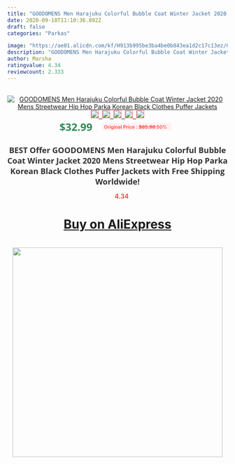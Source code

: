 ```yaml
---
title: "GOODOMENS Men Harajuku Colorful Bubble Coat Winter Jacket 2020 Mens Streetwear Hip Hop Parka Korean Black Clothes Puffer Jackets"
date: 2020-09-18T11:10:36.892Z
draft: false
categories: "Parkas"

image: "https://ae01.alicdn.com/kf/H913b995be3ba4be0b843ea1d2c17c13ez/GOODOMENS-Men-Harajuku-Colorful-Bubble-Coat-Winter-Jacket-2020-Mens-Streetwear-Hip-Hop-Parka-Korean-Black.jpg"
description: "GOODOMENS Men Harajuku Colorful Bubble Coat Winter Jacket 2020 Mens Streetwear Hip Hop Parka Korean Black Clothes Puffer Jackets"
author: Marsha
ratingvalue: 4.34
reviewcount: 2.333
---
```

<br>
<div style="text-align: center;">
<a href="https://s.click.aliexpress.com/e/_AtRnqN" target="_blank" rel="nofollow noopener noreferrer"><img alt="GOODOMENS Men Harajuku Colorful Bubble Coat Winter Jacket 2020 Mens Streetwear Hip Hop Parka Korean Black Clothes Puffer Jackets" class="magnifier-image" src="https://ae01.alicdn.com/kf/H913b995be3ba4be0b843ea1d2c17c13ez/GOODOMENS-Men-Harajuku-Colorful-Bubble-Coat-Winter-Jacket-2020-Mens-Streetwear-Hip-Hop-Parka-Korean-Black.jpg_640x640.jpg">
<br>
<img style="border:1px solid salmon" src="https://ae01.alicdn.com/kf/H913b995be3ba4be0b843ea1d2c17c13ez/GOODOMENS-Men-Harajuku-Colorful-Bubble-Coat-Winter-Jacket-2020-Mens-Streetwear-Hip-Hop-Parka-Korean-Black.jpg_120x120.jpg">&nbsp;&nbsp;<img style="border:1px solid salmon" src="https://ae01.alicdn.com/kf/Hc8fa9a72e33b4dd6aeb29ccd55d050d3g/GOODOMENS-Men-Harajuku-Colorful-Bubble-Coat-Winter-Jacket-2020-Mens-Streetwear-Hip-Hop-Parka-Korean-Black.jpg_120x120.jpg">&nbsp;&nbsp;<img style="border:1px solid salmon" src="https://ae01.alicdn.com/kf/H9abfa22dd408459081c5009055fe78bc9/GOODOMENS-Men-Harajuku-Colorful-Bubble-Coat-Winter-Jacket-2020-Mens-Streetwear-Hip-Hop-Parka-Korean-Black.jpg_120x120.jpg">&nbsp;&nbsp;<img style="border:1px solid salmon" src="https://ae01.alicdn.com/kf/H9edae907c1194a46945b7bf9c74a1d69y/GOODOMENS-Men-Harajuku-Colorful-Bubble-Coat-Winter-Jacket-2020-Mens-Streetwear-Hip-Hop-Parka-Korean-Black.jpg_120x120.jpg">&nbsp;&nbsp;<img style="border:1px solid salmon" src="https://ae01.alicdn.com/kf/H647e8ccd94a14f9a97b2e0c8e79998afX/GOODOMENS-Men-Harajuku-Colorful-Bubble-Coat-Winter-Jacket-2020-Mens-Streetwear-Hip-Hop-Parka-Korean-Black.jpg_120x120.jpg"></a></div><br0>
<div style="text-align: center;"><span style="background-color: white; border: 0px; box-sizing: border-box; color: seagreen; display: inline-block; font-family: &quot;open sans&quot; , &quot;arial&quot; , &quot;helvetica&quot; , sans-serif , &quot;heiti&quot;; font-size: 24px; font-stretch: inherit; font-weight: 700; line-height: inherit; margin: 0px 10px 0px 0px; padding: 0px; vertical-align: middle;">$32.99 </span>
<span style="background: rgb(255 , 241 , 241); border-radius: 3px; border: 0px; box-sizing: border-box; color: #ff4747; display: inline-block; font-family: inherit; font-size: 12px; font-stretch: inherit; font-style: inherit; font-variant: inherit; font-weight: 600; line-height: inherit; margin: 0px; padding: 2px 5px; transform: scale(0.9); vertical-align: middle;">Original Price : <b style="text-decoration: line-through;">$65.98 </b> 50%&nbsp;&nbsp;</span></div>
<h1 style="color: #333333; display: inline-block; font-family: &quot;open sans&quot; , &quot;arial&quot; , &quot;helvetica&quot; , sans-serif , &quot;heiti&quot;; font-size: 18px; font-stretch: inherit; font-weight: 700; text-align: center;">BEST Offer GOODOMENS Men Harajuku Colorful Bubble Coat Winter Jacket 2020 Mens Streetwear Hip Hop Parka Korean Black Clothes Puffer Jackets with Free Shipping Worldwide!</h1>
<div style="color: #ff4747; text-align: center;">
<img src="https://4.bp.blogspot.com/-M0ZcTcb-5uY/XleCXlxnR4I/AAAAAAAAAEc/OrjgMkXV1oMQFaCRZj5HQwOCBcu3w1FegCPcBGAYYCw/s1600/star.png" style="height: 15px;">&nbsp;<b>4.34</b></div>
<div class="button_cont" align="center"><a class="buynow_a" href="https://s.click.aliexpress.com/e/_AtRnqN" target="_blank" rel="nofollow noopener noreferrer"><H1>Buy on AliExpress</H1></a></div><br>
<div class="separator" style="clear: both; text-align: center;">
<img src="https://lh3.googleusercontent.com/-pTy5HemUv9M/XlePHvY0dAI/AAAAAAAAAE4/0nX5iRUoIWY8eMW9Dpxeirr157OZliDIgCLcBGAsYHQ/s1600/badge.gif" width="480">
</div>
